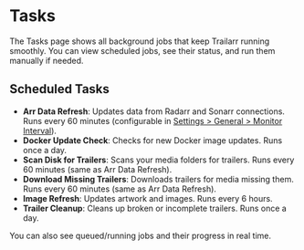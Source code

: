 # Tasks

The Tasks page shows all background jobs that keep Trailarr running smoothly. You can view scheduled jobs, see their status, and run them manually if needed.

## Scheduled Tasks

- **Arr Data Refresh**: Updates data from Radarr and Sonarr connections. Runs every 60 minutes (configurable in [Settings > General > Monitor Interval](../settings/general-settings/index.md#monitor-interval)).
- **Docker Update Check**: Checks for new Docker image updates. Runs once a day.
- **Scan Disk for Trailers**: Scans your media folders for trailers. Runs every 60 minutes (same as Arr Data Refresh).
- **Download Missing Trailers**: Downloads trailers for media missing them. Runs every 60 minutes (same as Arr Data Refresh).
- **Image Refresh**: Updates artwork and images. Runs every 6 hours.
- **Trailer Cleanup**: Cleans up broken or incomplete trailers. Runs once a day.

You can also see queued/running jobs and their progress in real time.

